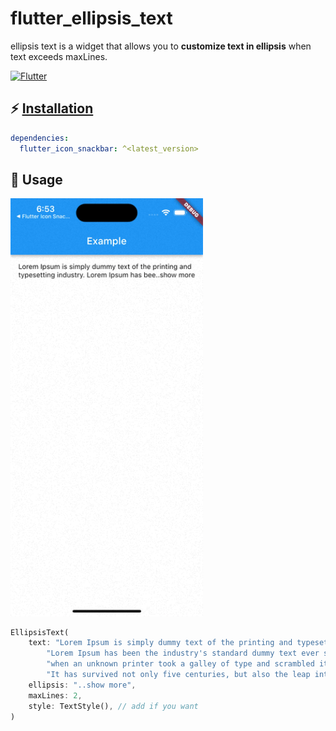 # flutter_ellipsis_text

ellipsis text is a widget that allows you to **customize text in ellipsis** when text exceeds maxLines.

[![Flutter](https://img.shields.io/badge/Platform-Flutter-blue.svg)](https://flutter.dev/)


## ⚡ [Installation](https://flutter.dev/docs/development/packages-and-plugins/using-packages)

```yaml
dependencies:
  flutter_icon_snackbar: ^<latest_version>
```

## 💪 Usage

<img width="308" alt="" src="https://github.com/GiYeongUM/flutter_ellipsis_text/raw/main/images/ellipsis_text.gif">

``` dart
EllipsisText(
    text: "Lorem Ipsum is simply dummy text of the printing and typesetting industry. "
        "Lorem Ipsum has been the industry's standard dummy text ever since the 1500s, "
        "when an unknown printer took a galley of type and scrambled it to make a type specimen book. "
        "It has survived not only five centuries, but also the leap into electronic typesetting, remaining essentially unchanged.",
    ellipsis: "..show more",
    maxLines: 2,
    style: TextStyle(), // add if you want
)
```